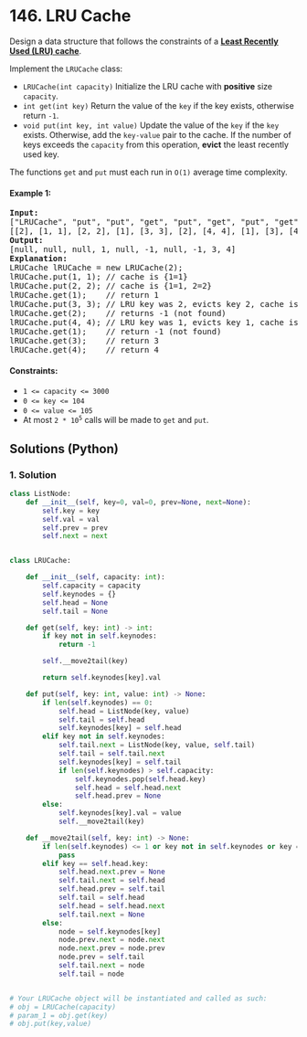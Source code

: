 # 146. LRU Cache
Design a data structure that follows the constraints of a [**Least Recently Used (LRU) cache**](https://en.wikipedia.org/wiki/Cache_replacement_policies#LRU).

Implement the `LRUCache` class:

* `LRUCache(int capacity)` Initialize the LRU cache with **positive** size `capacity`.
* `int get(int key)` Return the value of the `key` if the key exists, otherwise return `-1`.
* `void put(int key, int value)` Update the value of the `key` if the `key` exists. Otherwise, add the `key-value` pair to the cache. If the number of keys exceeds the `capacity` from this operation, **evict** the least recently used key.

The functions `get` and `put` must each run in `O(1)` average time complexity.

#### Example 1:
<pre>
<strong>Input:</strong>
["LRUCache", "put", "put", "get", "put", "get", "put", "get", "get", "get"]
[[2], [1, 1], [2, 2], [1], [3, 3], [2], [4, 4], [1], [3], [4]]
<strong>Output:</strong>
[null, null, null, 1, null, -1, null, -1, 3, 4]
<strong>Explanation:</strong>
LRUCache lRUCache = new LRUCache(2);
lRUCache.put(1, 1); // cache is {1=1}
lRUCache.put(2, 2); // cache is {1=1, 2=2}
lRUCache.get(1);    // return 1
lRUCache.put(3, 3); // LRU key was 2, evicts key 2, cache is {1=1, 3=3}
lRUCache.get(2);    // returns -1 (not found)
lRUCache.put(4, 4); // LRU key was 1, evicts key 1, cache is {4=4, 3=3}
lRUCache.get(1);    // return -1 (not found)
lRUCache.get(3);    // return 3
lRUCache.get(4);    // return 4
</pre>

#### Constraints:
* `1 <= capacity <= 3000`
* <code>0 <= key <= 104</sup></code>
* <code>0 <= value <= 105</sup></code>
* At most <code>2 * 10<sup>5</sup></code> calls will be made to `get` and `put`.

## Solutions (Python)

### 1. Solution
```Python
class ListNode:
    def __init__(self, key=0, val=0, prev=None, next=None):
        self.key = key
        self.val = val
        self.prev = prev
        self.next = next


class LRUCache:

    def __init__(self, capacity: int):
        self.capacity = capacity
        self.keynodes = {}
        self.head = None
        self.tail = None

    def get(self, key: int) -> int:
        if key not in self.keynodes:
            return -1

        self.__move2tail(key)

        return self.keynodes[key].val

    def put(self, key: int, value: int) -> None:
        if len(self.keynodes) == 0:
            self.head = ListNode(key, value)
            self.tail = self.head
            self.keynodes[key] = self.head
        elif key not in self.keynodes:
            self.tail.next = ListNode(key, value, self.tail)
            self.tail = self.tail.next
            self.keynodes[key] = self.tail
            if len(self.keynodes) > self.capacity:
                self.keynodes.pop(self.head.key)
                self.head = self.head.next
                self.head.prev = None
        else:
            self.keynodes[key].val = value
            self.__move2tail(key)

    def __move2tail(self, key: int) -> None:
        if len(self.keynodes) <= 1 or key not in self.keynodes or key == self.tail.key:
            pass
        elif key == self.head.key:
            self.head.next.prev = None
            self.tail.next = self.head
            self.head.prev = self.tail
            self.tail = self.head
            self.head = self.head.next
            self.tail.next = None
        else:
            node = self.keynodes[key]
            node.prev.next = node.next
            node.next.prev = node.prev
            node.prev = self.tail
            self.tail.next = node
            self.tail = node


# Your LRUCache object will be instantiated and called as such:
# obj = LRUCache(capacity)
# param_1 = obj.get(key)
# obj.put(key,value)
```
